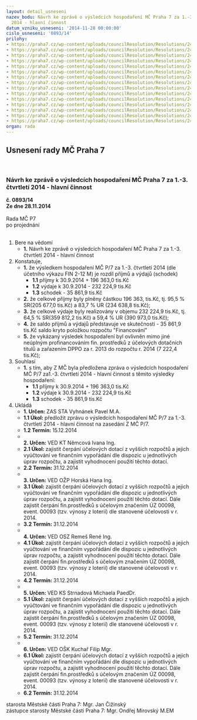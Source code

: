 ```yaml
---
layout: detail_usneseni
nazev_bodu: Návrh ke zprávě o výsledcích hospodaření MČ Praha 7 za 1.-3. čtvrtletí
  2014 - hlavní činnost
datum_vzniku_usneseni: '2014-11-28 00:00:00'
cislo_usneseni: '0893/14'
prilohy:
- https://praha7.cz/wp-content/uploads/councilResolution/Resolutions/24488/55-14-p1__3q2014radazpr%c3%a1va.doc
- https://praha7.cz/wp-content/uploads/councilResolution/Resolutions/24488/55-14-p2__fondy_3_q_2014.doc
- https://praha7.cz/wp-content/uploads/councilResolution/Resolutions/24488/55-14-p3__koment%c3%a1%c5%99_k_inv_v%c3%bddaj%c5%afm_3__q_2014.doc
- https://praha7.cz/wp-content/uploads/councilResolution/Resolutions/24488/55-14-p4__v%c3%bdsledky_hospoda%c5%99en%c3%ad_po_za_3_%c4%8dtvrtlet%c3%ad__2014_-_tabulka_dle_v%c3%bdkaz%c5%af.doc
- https://praha7.cz/wp-content/uploads/councilResolution/Resolutions/24488/55-14-p5____3_q_2014_rozbor_po_-_mimo_%c5%a1kol.doc
- https://praha7.cz/wp-content/uploads/councilResolution/Resolutions/24488/55-14-p6___3_q_2014_rozbor_po_-_%c5%a1kolstv%c3%ad.doc
- https://praha7.cz/wp-content/uploads/councilResolution/Resolutions/24488/55-14-p7__bilancez%c3%a1%c5%99%c3%ad14ra.xls
- https://praha7.cz/wp-content/uploads/councilResolution/Resolutions/24488/55-14-p8__v%c3%bddaje14z%c3%a1%c5%99%c3%ad14.xls
- https://praha7.cz/wp-content/uploads/councilResolution/Resolutions/24488/55-14-p9__p%c5%99%c3%adjmyz%c3%a1%c5%99%c3%ad14.xls
- https://praha7.cz/wp-content/uploads/councilResolution/Resolutions/24488/55-14-p10__investice_-_3_q_2014.xls
- https://praha7.cz/wp-content/uploads/councilResolution/Resolutions/24488/55-14-p11__tabulkymhmp-vhp_rozbor300914.xls
- https://praha7.cz/wp-content/uploads/councilResolution/Resolutions/24488/55-14-p12__zhodnocen%c3%ad_3_q_2014_-_o%c5%a1k.doc
- https://praha7.cz/wp-content/uploads/councilResolution/Resolutions/24488/55-14-p13___zhodnocen%c3%ad_3_q_2014_oszbn_-_pc.doc
- https://praha7.cz/wp-content/uploads/councilResolution/Resolutions/24488/55-14-p14___zhodnocen%c3%ad_3_q_2014_oszbn_-_saz.doc
- https://praha7.cz/wp-content/uploads/councilResolution/Resolutions/24488/55-14-zmc13.doc
organ: rada
---
```

<div id="ucUsn_pList" class="usn">
	<span><h2>Usnesení rady MČ Praha 7 </h2>
<br></span><div class="standBody">
<span><h3>Návrh ke zprávě o výsledcích hospodaření MČ Praha 7 za 1.-3. čtvrtletí 2014 - hlavní činnost</h3></span><div class="center">
		<strong>č. 0893/14</strong><br>
	</div>
<div class="center">
		<strong>Ze dne 28.11.2014</strong><br><br>
	</div>Rada MČ P7<br> po projednání<br><br><ol>
<li>Bere na vědomí<ul><li>
<strong>1.</strong> Návrh ke zprávě o výsledcích hospodaření MČ Praha 7 za 1.-3. čtvrtletí 2014 - hlavní činnost</li></ul>
</li>
<li>Konstatuje,<ul>
<li>
<strong>1.</strong> že  výsledkem hospodaření MČ P/7 za 1.-3. čtvrtletí  2014 (dle účetního výkazu FIN 2-12 M) je rozdíl příjmů a výdajů (schodek)<ul>
<li>
<strong>1.1</strong> příjmy k 30.9.2014             +    196 363,0 tis.Kč</li>
<li>
<strong>1.2</strong> výdaje k 30.9.2014              -    232 224,9 tis.Kč</li>
<li>
<strong>1.3</strong> schodek                                -     35 861,9 tis.Kč</li>
</ul>
</li>
<li>
<strong>2.</strong> že celkové příjmy byly plněny částkou  196 363, tis.Kč, tj. 95,5 %  SR(205 677,0 tis.Kč) a 83,7  % UR (234 638,8 tis.Kč);</li>
<li>
<strong>3.</strong> že celkové výdaje byly realizovány v objemu 232 224,9 tis.Kč, tj. 64,5 % SR(359 812,2 tis.Kč) a 59,4 % UR (390 973,0 tis.Kč);</li>
<li>
<strong>4.</strong> že saldo příjmů a výdajů  představuje ve skutečnosti  - 35 861,9 tis.Kč   saldo kryto položkou rozpočtu "Financování"</li>
<li>
<strong>5.</strong> že  vykázaný výsledek hospodaření byl ovlivněn mimo jiné neúplným profinancováním fin. prostředků z účelových dotačních titulů a zařazením  DPPO za r. 2013 do rozpočtu r. 2014 (7 222,4 tis.Kč);         </li>
</ul>
</li>
<li>Souhlasí<ul><li>
<strong>1.</strong> s   tím, aby Z MČ byla předložena zpráva o výsledcích hospodaření MČ P/7 za1.-3. čtvrtletí 2014 - hlavní činnost s těmito výsledky hospodaření:<ul>
<li>
<strong>1.1</strong> příjmy k 30.9.2014             +  196 363,0 tis.Kč</li>
<li>
<strong>1.2</strong> výdaje k 30.9.2014              -  232 224,9 tis.Kč</li>
<li>
<strong>1.3</strong> schodek                                -   35 861,9 tis.Kč       </li>
</ul>
</li></ul>
</li>
<li>Ukládá<ul>
<li>
<strong>1. Určen: </strong>ZAS STA Vyhnánek Pavel M.A.</li>
<li>
<strong>1.1 Úkol: </strong>předložit zprávu o výsledcích hospodaření MČ P/7 za 1.-3. čtvrtletí  2014 - hlavní činnost na zasedání Z MČ P/7.</li>
<li>
<strong>1.2 Termín: </strong>15.12.2014</li>
<li>
<strong><br>2. Určen: </strong>VED KT Němcová Ivana Ing.</li>
<li>
<strong>2.1 Úkol: </strong>zajistit čerpání účelových dotací z vyšších rozpočtů  a jejich vyúčtování ve finančním vypořádání dle dispozic u jednotlivých úprav rozpočtu, a zajistit vyhodnocení použití těchto dotací.    </li>
<li>
<strong>2.2 Termín: </strong>31.12.2014</li>
<li>
<strong><br>3. Určen: </strong>VED OŽP Horská Hana Ing.</li>
<li>
<strong>3.1 Úkol: </strong>zajistit čerpání účelových dotací z vyšších rozpočtů  a jejich vyúčtování ve finančním vypořádání dle dispozic u jednotlivých úprav rozpočtu, a zajistit vyhodnocení použití těchto dotací. Dále zajistit  čerpání fin.prostředků s účelovým značením ÚZ 00098, event. 00093 (tzv. výnosy z loterií)  dle stanovené účelovosti v r. 2014.</li>
<li>
<strong>3.2 Termín: </strong>31.12.2014</li>
<li>
<strong><br>4. Určen: </strong>VED OSZ Remeš René Ing.</li>
<li>
<strong>4.1 Úkol: </strong>zajistit čerpání účelových dotací z vyšších rozpočtů  a jejich vyúčtování ve finančním vypořádání dle dispozic u jednotlivých úprav rozpočtu, a zajistit vyhodnocení použití těchto dotací. Dále zajistit  čerpání fin.prostředků s účelovým značením ÚZ 00098, event. 00093 (tzv. výnosy z loterií)  dle stanovené účelovosti v r. 2014.</li>
<li>
<strong>4.2 Termín: </strong>31.12.2014</li>
<li>
<strong><br>5. Určen: </strong>VED KS Strnadová Michaela PaedDr.</li>
<li>
<strong>5.1 Úkol: </strong>zajistit čerpání účelových dotací z vyšších rozpočtů  a jejich vyúčtování ve finančním vypořádání dle dispozic u jednotlivých úprav rozpočtu, a zajistit vyhodnocení použití těchto dotací. Dále zajistit  čerpání fin.prostředků s účelovým značením ÚZ 00098, event. 00093 (tzv. výnosy z loterií)  dle stanovené účelovosti v r. 2014.</li>
<li>
<strong>5.2 Termín: </strong>31.12.2014</li>
<li>
<strong><br>6. Určen: </strong>VED OŠK Kuchař Filip Mgr.</li>
<li>
<strong>6.1 Úkol: </strong>zajistit čerpání účelových dotací z vyšších rozpočtů  a jejich vyúčtování ve finančním vypořádání dle dispozic u jednotlivých úprav rozpočtu, a zajistit vyhodnocení použití těchto dotací. Dále zajistit  čerpání fin.prostředků s účelovým značením ÚZ 00098, event. 00093 (tzv. výnosy z loterií)  dle stanovené účelovosti v r. 2014.</li>
<li>
<strong>6.2 Termín: </strong>31.12.2014</li>
</ul>
</li>
</ol>starosta Městské části Praha 7: Mgr. Jan Čižinský<br>zástupce starosty Městské části Praha 7: Mgr. Ondřej Mirovský M.EM 
</div>
</div>